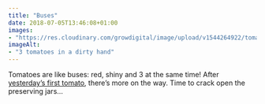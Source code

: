 ```yaml
---
title: "Buses"
date: 2018-07-05T13:46:08+01:00
images: 
- "https://res.cloudinary.com/growdigital/image/upload/v1544264922/tomato-28344846737.jpg"
imageAlt: 
- "3 tomatoes in a dirty hand"
---
```


Tomatoes are like buses: red, shiny and 3 at the same time! After [yesterday’s first tomato](https://www.forestgarden.wales/status/180704-tomato/), there’s more on the way. Time to crack open the preserving jars…
